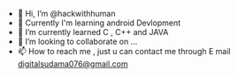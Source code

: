 - 👋 Hi, I’m @hackwithhuman
- 👀 Currently I'm learning android Devlopment
- 🌱 I’m currently learned C , C++ and JAVA 
- 💞️ I’m looking to collaborate on ...
- 📫 How to reach me , just u can contact me through E mail digitalsudama076@gmail.com

<!---
hackwithhuman/hackwithhuman is a ✨ special ✨ repository because its `README.md` (this file) appears on your GitHub profile.
You can click the Preview link to take a look at your changes.
--->
